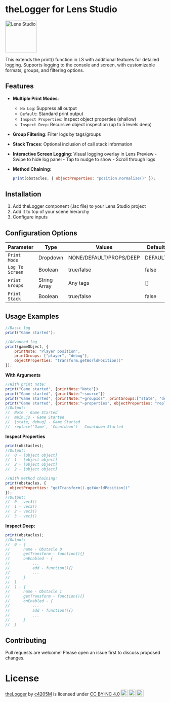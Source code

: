 # theLogger for Lens Studio
<img src="https://images.ctfassets.net/ub38vssza5h3/7FynBv68WKAHYYAe7XQhlk/dfa0ebd5e13c3bdd5b0f34345e65170f/LS.png" width="100" height="100" alt="Lens Studio">

This extends the print() function in LS with additional features for detailed logging. Supports logging to the console and screen, with customizable formats, groups, and filtering options.

## Features

-   **Multiple Print Modes**:
    -   `No Log`: Suppress all output
    -   `Default`: Standard print output
	-   `Inspect Properties`: Inspect object properties (shallow)
    -   `Inspect Deep`: Recursive object inspection (up to 5 levels deep)
        
-   **Group Filtering**: Filter logs by tags/groups
    
-   **Stack Traces**: Optional inclusion of call stack information
    
-   **Interactive Screen Logging**: Visual logging overlay in Lens Preview
        - Swipe to hide log panel
        - Tap to nudge to show
	    - Scroll through logs
	   
-   **Method Chaining**:
	```js
	print(obstacles, { objectProperties: "position.normalize()" });
	```

## Installation
1. Add theLogger component (.lsc file) to your Lens Studio project
2. Add it to top of your scene hierarchy
3. Configure inputs

## Configuration Options
| Parameter | Type | Values | Default |
|-----------|------|--------|---------|
| `Print Mode` | Dropdown | NONE/DEFAULT/PROPS/DEEP | DEFAULT |
| `Log To Screen` | Boolean | true/false | false |
| `Print Groups` | String Array | Any tags | [] |
| `Print Stack` | Boolean | true/false | false |

## Usage Examples
```javascript
//Basic log
print("Game started");

//Advanced log
print(gameObject, {
    printNote: "Player position",
    printGroups: ["player", "debug"],
    objectProperties: "transform.getWorldPosition()"
});
```
**With Arguments**
```js
//With print note:
print("Game started", {printNote:"Note"})
print("Game started", {printNote:"~source"})
print("Game started", {printNote:"~groupIds", printGroups:["state", "debug"]})
print("Game started", {printNote:"~properties", objectProperties: "replace('Game', 'Countdown')"})
//Output: 
//	Note - Game Started
//	main.js - Game Started
//	[state, debug] - Game Started
//	replace('Game', 'Countdown') - Countdown Started
```

**Inspect Properties**
```javascript
print(obstacles);
//Output:
//	0 - [object object]
//	1 - [object object]
//	2 - [object object]
//	2 - [object object]

//With method chaining:
print(obstacles, {
  objectProperties: "getTransform().getWorldPosition()" 
});
//Output:
//	0 - vec3()
//	1 - vec3()
//	2 - vec3()
//	3 - vec3()
```
**Inspect Deep:**
```js
print(obstacles);
//Output:
//	0 - {
//		name - Obstacle 0
//		getTransform - function(){}
//		onEnabled - {
//			...
//			add - function(){}
//			...
//		}
//	}
//	1 - {
//		name - Obstacle 1
//		getTransform - function(){}
//		onEnabled - {
//			...
//			add - function(){}
//			...
//		}
//	}
```

## Contributing

Pull requests are welcome! Please open an issue first to discuss proposed changes.

# License

<p xmlns:cc="http://creativecommons.org/ns#" xmlns:dct="http://purl.org/dc/terms/"><a property="dct:title" rel="cc:attributionURL" href="https://github.com/c42m05">theLogger</a> by <a rel="cc:attributionURL dct:creator" property="cc:attributionName" href="https://c42m05.github.io/">c4205M</a> is licensed under <a href="https://creativecommons.org/licenses/by-nc/4.0/?ref=chooser-v1" target="_blank" rel="license noopener noreferrer" style="display:inline-block;">CC BY-NC 4.0<img style="height:22px;margin-left:3px;vertical-align:text-bottom;" src="https://mirrors.creativecommons.org/presskit/icons/cc.svg?ref=chooser-v1" alt=""><img style="height:22px;margin-left:3px;vertical-align:text-bottom;" src="https://mirrors.creativecommons.org/presskit/icons/by.svg?ref=chooser-v1" alt=""><img style="height:22px;margin-left:3px;vertical-align:text-bottom;" src="https://mirrors.creativecommons.org/presskit/icons/nc.svg?ref=chooser-v1" alt=""></a></p>
